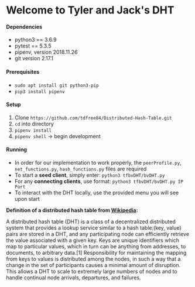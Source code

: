 # Welcome to Tyler and Jack's DHT

#### Dependencies
* python3 == 3.6.9
* pytest == 5.3.5
* pipenv, version 2018.11.26
* git version 2.17.1

#### Prerequisites
- `sudo apt install git python3-pip`
- `pip3 install pipenv`

#### Setup
1. Clone `https://github.com/tdfree84/Distributed-Hash-Table.git`
2. `cd` into directory
3. `pipenv install`
3. `pipenv shell` -> begin development

#### Running
* In order for our implementation to work properly, the `peerProfile.py`, `net_functions.py`, `hash_functions.py` files are required
* To start a **seed client**, simply enter: `python3 tfbvDHT/bvDHT.py`
* For any **connecting clients**, use format: `python3 tfbvDHT/bvDHT.py IP Port`
* To interact with the DHT locally, use the provided menu you will see upon start

**Definition of a distributed hash table from [Wikipedia](https://en.wikipedia.org/wiki/Distributed_hash_table):**

A distributed hash table (DHT) is a class of a decentralized distributed system that provides a lookup service similar to a hash table:(key, value) pairs are stored in a DHT, and any participating node can efficiently retrieve the value associated with a given key. Keys are unique identifiers which map to particular values, which in turn can be anything from addresses, to documents, to arbitrary data.[1] Responsibility for maintaining the mapping from keys to values is distributed among the nodes, in such a way that a change in the set of participants causes a minimal amount of disruption. This allows a DHT to scale to extremely large numbers of nodes and to handle continual node arrivals, departures, and failures. 